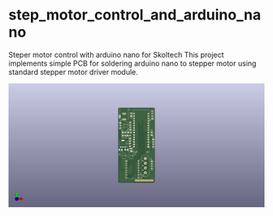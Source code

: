 # step_motor_control_and_arduino_nano
Steper motor control with arduino nano for Skoltech
This project implements simple PCB for soldering arduino nano to stepper motor using standard stepper motor driver module.

![This is an image](/out/img/image_2022-01-30_15-09-11.png)
